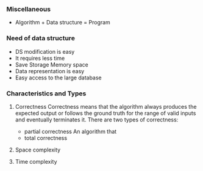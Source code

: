 
### Miscellaneous

- Algorithm + Data structure = Program

### Need of data structure 

- DS modification is easy 
- It requires less time 
- Save Storage Memory space 
- Data representation is easy 
- Easy access to the large database

### Characteristics and Types

 1. Correctness 
	 Correctness means that the algorithm always produces the expected output or follows the ground truth for the range of valid inputs and eventually terminates it. 
	 There are two types of correctness:
	 - partial correctness 
		An algorithm that 
	 - total correctness
	
	 
 2. Space complexity
 3. Time complexity


